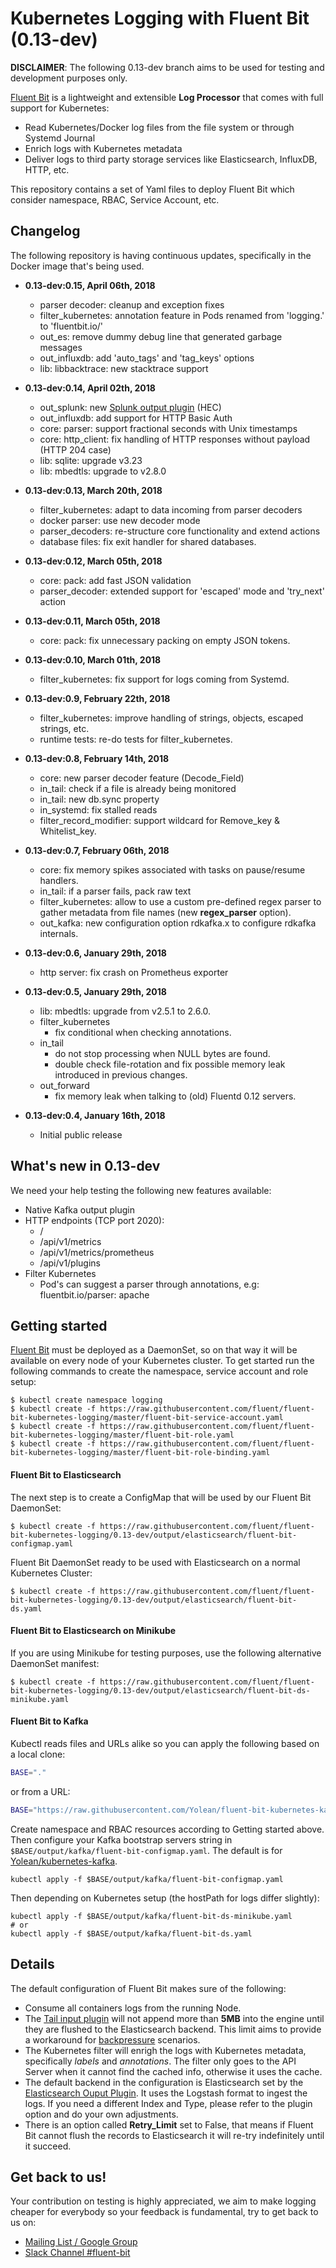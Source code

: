 # Kubernetes Logging with Fluent Bit (0.13-dev)

__DISCLAIMER__: The following 0.13-dev branch aims to be used for testing and development purposes only.

[Fluent Bit](http://fluentbit.io) is a lightweight and extensible __Log Processor__ that comes with full support for Kubernetes:

- Read Kubernetes/Docker log files from the file system or through Systemd Journal
- Enrich logs with Kubernetes metadata
- Deliver logs to third party storage services like Elasticsearch, InfluxDB, HTTP, etc.

This repository contains a set of Yaml files to deploy Fluent Bit which consider namespace, RBAC, Service Account, etc.

## Changelog

The following repository is having continuous updates, specifically in the Docker image that's being used.

- __0.13-dev:0.15, April 06th, 2018__
  - parser decoder: cleanup and exception fixes
  - filter_kubernetes: annotation feature in Pods renamed from 'logging.' to 'fluentbit.io/'
  - out_es: remove dummy debug line that generated garbage messages
  - out_influxdb: add 'auto_tags' and 'tag_keys' options
  - lib: libbacktrace: new stacktrace support

- __0.13-dev:0.14, April 02th, 2018__
  - out_splunk: new [Splunk output plugin](http://fluentbit.io/documentation/0.13/output/splunk.html) (HEC)
  - out_influxdb: add support for HTTP Basic Auth
  - core: parser: support fractional seconds with Unix timestamps
  - core: http_client: fix handling of HTTP responses without payload (HTTP 204 case)
  - lib: sqlite: upgrade v3.23
  - lib: mbedtls: upgrade to v2.8.0

- __0.13-dev:0.13, March 20th, 2018__
  - filter_kubernetes: adapt to data incoming from parser decoders
  - docker parser: use new decoder mode
  - parser_decoders: re-structure core functionality and extend actions
  - database files: fix exit handler for shared databases.

- __0.13-dev:0.12, March 05th, 2018__
  - core: pack: add fast JSON validation
  - parser_decoder: extended support for 'escaped' mode and 'try_next' action

- __0.13-dev:0.11, March 05th, 2018__
  - core: pack: fix unnecessary packing on empty JSON tokens.

- __0.13-dev:0.10, March 01th, 2018__
  - filter_kubernetes: fix support for logs coming from Systemd.

- __0.13-dev:0.9, February 22th, 2018__
  - filter_kubernetes: improve handling of strings, objects, escaped strings, etc.
  - runtime tests: re-do tests for filter_kubernetes.

- __0.13-dev:0.8, February 14th, 2018__
  - core: new parser decoder feature (Decode_Field)
  - in_tail: check if a file is already being monitored
  - in_tail: new db.sync property
  - in_systemd: fix stalled reads
  - filter_record_modifier: support wildcard for Remove_key & Whitelist_key.

- __0.13-dev:0.7, February 06th, 2018__
  - core: fix memory spikes associated with tasks on pause/resume handlers.
  - in_tail: if a parser fails, pack raw text
  - filter_kubernetes: allow to use a custom pre-defined regex parser to gather metadata from file names (new __regex_parser__ option).
  - out_kafka: new configuration option rdkafka.x to configure rdkafka internals.

- __0.13-dev:0.6, January 29th, 2018__
  - http server: fix crash on Prometheus exporter

- __0.13-dev:0.5, January 29th, 2018__
  - lib: mbedtls: upgrade from v2.5.1 to 2.6.0.
  - filter_kubernetes
    - fix conditional when checking annotations.
  - in_tail
    - do not stop processing when NULL bytes are found.
    - double check file-rotation and fix possible memory leak introduced in previous changes.
  - out_forward
    - fix memory leak when talking to (old) Fluentd 0.12 servers.

- __0.13-dev:0.4, January 16th, 2018__
  - Initial public release

## What's new in 0.13-dev

We need your help testing the following new features available:

- Native Kafka output plugin
- HTTP endpoints (TCP port 2020):
  - /
  - /api/v1/metrics
  - /api/v1/metrics/prometheus
  - /api/v1/plugins
- Filter Kubernetes
  - Pod's can suggest a parser through annotations, e.g: fluentbit.io/parser: apache

## Getting started

[Fluent Bit](http://fluentbit.io) must be deployed as a DaemonSet, so on that way it will be available on every node of your Kubernetes cluster. To get started run the following commands to create the namespace, service account and role setup:

```
$ kubectl create namespace logging
$ kubectl create -f https://raw.githubusercontent.com/fluent/fluent-bit-kubernetes-logging/master/fluent-bit-service-account.yaml
$ kubectl create -f https://raw.githubusercontent.com/fluent/fluent-bit-kubernetes-logging/master/fluent-bit-role.yaml
$ kubectl create -f https://raw.githubusercontent.com/fluent/fluent-bit-kubernetes-logging/master/fluent-bit-role-binding.yaml
```

#### Fluent Bit to Elasticsearch

The next step is to create a ConfigMap that will be used by our Fluent Bit DaemonSet:

```
$ kubectl create -f https://raw.githubusercontent.com/fluent/fluent-bit-kubernetes-logging/0.13-dev/output/elasticsearch/fluent-bit-configmap.yaml
```

Fluent Bit DaemonSet ready to be used with Elasticsearch on a normal Kubernetes Cluster:

```
$ kubectl create -f https://raw.githubusercontent.com/fluent/fluent-bit-kubernetes-logging/0.13-dev/output/elasticsearch/fluent-bit-ds.yaml
```

#### Fluent Bit to Elasticsearch on Minikube

If you are using Minikube for testing purposes, use the following alternative DaemonSet manifest:

```
$ kubectl create -f https://raw.githubusercontent.com/fluent/fluent-bit-kubernetes-logging/0.13-dev/output/elasticsearch/fluent-bit-ds-minikube.yaml
```

#### Fluent Bit to Kafka

Kubectl reads files and URLs alike so you can apply the following based on a local clone:
```bash
BASE="."
```

or from a URL:
```bash
BASE="https://raw.githubusercontent.com/Yolean/fluent-bit-kubernetes-kafka/out-kafka"
```

Create namespace and RBAC resources according to Getting started above.
Then configure your Kafka bootstrap servers string in `$BASE/output/kafka/fluent-bit-configmap.yaml`.
The default is for [Yolean/kubernetes-kafka](https://github.com/Yolean/kubernetes-kafka).

```
kubectl apply -f $BASE/output/kafka/fluent-bit-configmap.yaml
```

Then depending on Kubernetes setup (the hostPath for logs differ slightly):

```
kubectl apply -f $BASE/output/kafka/fluent-bit-ds-minikube.yaml
# or
kubectl apply -f $BASE/output/kafka/fluent-bit-ds.yaml
```

## Details

The default configuration of Fluent Bit makes sure of the following:

- Consume all containers logs from the running Node.
- The [Tail input plugin](http://fluentbit.io/documentation/0.12/input/tail.html) will not append more than __5MB__  into the engine until they are flushed to the Elasticsearch backend. This limit aims to provide a workaround for [backpressure](http://fluentbit.io/documentation/0.13/configuration/backpressure.html) scenarios.
- The Kubernetes filter will enrigh the logs with Kubernetes metadata, specifically _labels_ and _annotations_. The filter only goes to the API Server when it cannot find the cached info, otherwise it uses the cache.
- The default backend in the configuration is Elasticsearch set by the [Elasticsearch Ouput Plugin](http://fluentbit.io/documentation/0.13/output/elasticsearch.html). It uses the Logstash format to ingest the logs. If you need a different Index and Type, please refer to the plugin option and do your own adjustments.
- There is an option called __Retry_Limit__ set to False, that means if Fluent Bit cannot flush the records to Elasticsearch it will re-try indefinitely until it succeed.

## Get back to us!

Your contribution on testing is highly appreciated, we aim to make logging cheaper for everybody so your feedback is fundamental, try to get back to us on:

- [Mailing List / Google Group](https://groups.google.com/forum/#!forum/fluent-bit)
- [Slack Channel #fluent-bit](http://slack.fluentd.org)
